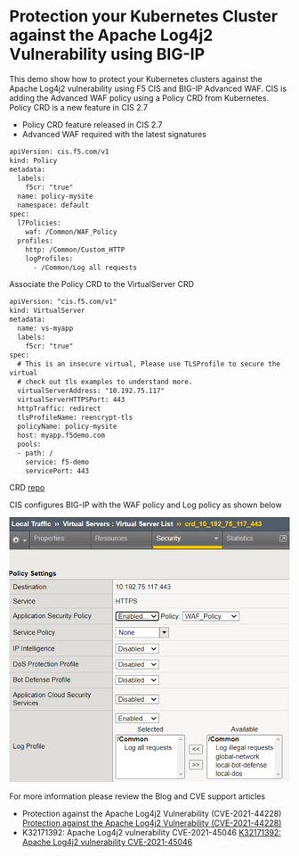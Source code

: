# Protection your Kubernetes Cluster against the Apache Log4j2 Vulnerability using BIG-IP

This demo show how to protect your Kubernetes clusters against the Apache Log4j2 vulnerability using F5 CIS and BIG-IP Advanced WAF. CIS is adding the Advanced WAF policy using a Policy CRD from Kubernetes. Policy CRD is a new feature in CIS 2.7


- Policy CRD feature released in CIS 2.7
- Advanced WAF required with the latest signatures 

```
apiVersion: cis.f5.com/v1
kind: Policy
metadata:
  labels:
    f5cr: "true"
  name: policy-mysite
  namespace: default
spec:
  l7Policies:
    waf: /Common/WAF_Policy
  profiles:
    http: /Common/Custom_HTTP
    logProfiles:
      - /Common/Log all requests
```

Associate the Policy CRD to the VirtualServer CRD

```
apiVersion: "cis.f5.com/v1"
kind: VirtualServer
metadata:
  name: vs-myapp
  labels:
    f5cr: "true"
spec:
  # This is an insecure virtual, Please use TLSProfile to secure the virtual
  # check out tls examples to understand more.
  virtualServerAddress: "10.192.75.117"
  virtualServerHTTPSPort: 443
  httpTraffic: redirect
  tlsProfileName: reencrypt-tls
  policyName: policy-mysite
  host: myapp.f5demo.com
  pools:
  - path: /
    service: f5-demo
    servicePort: 443
```

CRD [repo](https://github.com/mdditt2000/kubernetes-1-19/tree/master/cis%202.7/log4j/crd)

CIS configures BIG-IP with the WAF policy and Log policy as shown below

![policy](https://github.com/mdditt2000/kubernetes-1-19/blob/master/cis%202.7/log4j/diagram/2021-12-21_16-19-23.png)

For more information please review the Blog and CVE support articles

- Protection against the Apache Log4j2 Vulnerability (CVE-2021-44228) [Protection against the Apache Log4j2 Vulnerability (CVE-2021-44228)](https://www.f5.com/company/blog/protection-against-apache-log4j2-vulnerability)
- K32171392: Apache Log4j2 vulnerability CVE-2021-45046 [K32171392: Apache Log4j2 vulnerability CVE-2021-45046](https://support.f5.com/csp/article/K32171392)